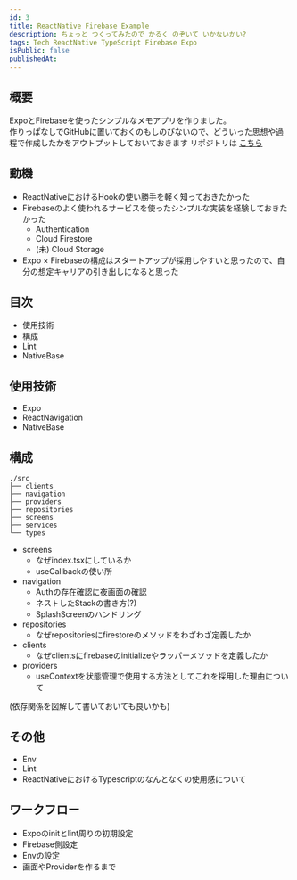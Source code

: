 ```yaml
---
id: 3
title: ReactNative Firebase Example 
description: ちょっと つくってみたので かるく のぞいて いかないかい?
tags: Tech ReactNative TypeScript Firebase Expo
isPublic: false
publishedAt: 
---
```


## 概要

ExpoとFirebaseを使ったシンプルなメモアプリを作りました。  
作りっぱなしでGitHubに置いておくのもしのびないので、どういった思想や過程で作成したかをアウトプットしておいておきます 
リポジトリは [こちら](https://github.com/miball0202/reactnative-firebase-example)

## 動機

- ReactNativeにおけるHookの使い勝手を軽く知っておきたかった
- Firebaseのよく使われるサービスを使ったシンプルな実装を経験しておきたかった
  - Authentication
  - Cloud Firestore
  - (未) Cloud Storage
- Expo × Firebaseの構成はスタートアップが採用しやすいと思ったので、自分の想定キャリアの引き出しになると思った

## 目次

- 使用技術
- 構成
- Lint
- NativeBase


## 使用技術

- Expo
- ReactNavigation
- NativeBase


## 構成

```text
./src
├── clients
├── navigation
├── providers
├── repositories
├── screens
├── services
└── types
```

- screens
  - なぜindex.tsxにしているか
  - useCallbackの使い所
- navigation
  - Authの存在確認に夜画面の確認
  - ネストしたStackの書き方(?)
  - SplashScreenのハンドリング
- repositories
  - なぜrepositoriesにfirestoreのメソッドをわざわざ定義したか
- clients
  - なぜclientsにfirebaseのinitializeやラッパーメソッドを定義したか
- providers
  - useContextを状態管理で使用する方法としてこれを採用した理由について

(依存関係を図解して書いておいても良いかも)

## その他

- Env
- Lint
- ReactNativeにおけるTypescriptのなんとなくの使用感について

## ワークフロー

- Expoのinitとlint周りの初期設定
- Firebase側設定
- Envの設定
- 画面やProviderを作るまで

